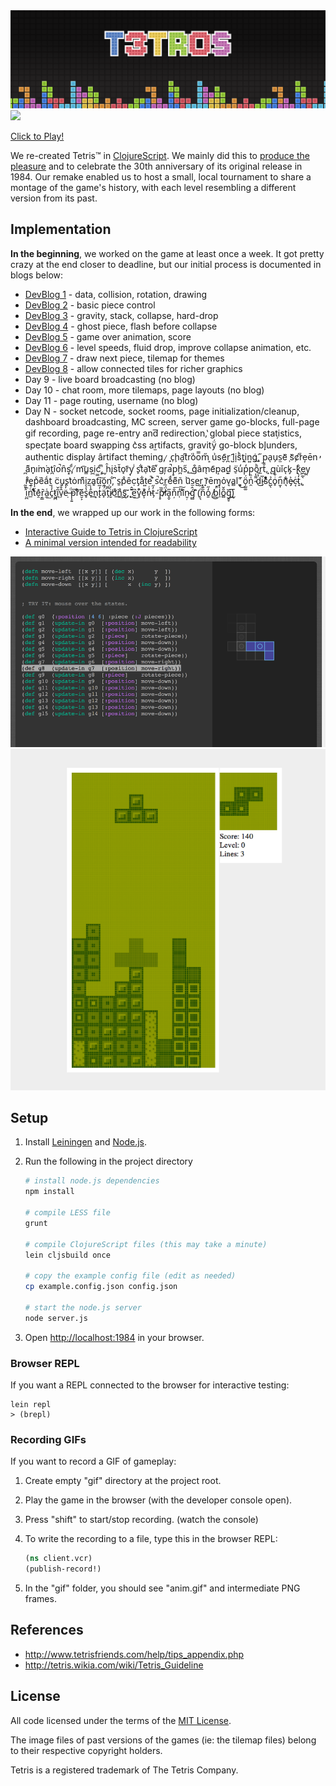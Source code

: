 <a href="http://t3tr0s.com">
<img src="public/img/logo.png">

<img src="http://i.imgur.com/Y3cvDx2.gif">
</a>

[Click to Play!](http://t3tr0s.com)

We re-created Tetris™ in
[ClojureScript](https://github.com/shaunlebron/ClojureScript-Syntax-in-15-minutes).
We mainly did this to
[produce the pleasure](http://youtu.be/nTDRY8aPy7c?t=3m14s)
and to celebrate the 30th anniversary of its original release in 1984.  Our
remake enabled us to host a small, local tournament to share a montage
of the game's history, with each level resembling a different version from its
past.

## Implementation

__In the beginning__, we worked on the game at least once a week.  It got pretty
crazy at the end closer to deadline, but our initial process is documented
in blogs below:

- [DevBlog 1](devblog/day01.md) - data, collision, rotation, drawing
- [DevBlog 2](devblog/day02.md) - basic piece control
- [DevBlog 3](devblog/day03.md) - gravity, stack, collapse, hard-drop
- [DevBlog 4](devblog/day04.md) - ghost piece, flash before collapse
- [DevBlog 5](devblog/day05.md) - game over animation, score
- [DevBlog 6](devblog/day06.md) - level speeds, fluid drop, improve collapse animation, etc.
- [DevBlog 7](devblog/day07.md) - draw next piece, tilemap for themes
- [DevBlog 8](devblog/day08.md) - allow connected tiles for richer graphics
- Day 9 - live board broadcasting (no blog)
- Day 10 - chat room, more tilemaps, page layouts (no blog)
- Day 11 - page routing, username (no blog)
- Day N - socket netcode, socket rooms, page initialization/cleanup, dashboard
  broadcasting, MC screen, server game go-blocks, full-page gif recording, page
  re-entry and͞ redirection,̔ global piece stati᷊stics, spec̨tate board sw̠apping c͛ss ar̫tifacts, gravitÿ́ go-block bl̙unders, authentic d̛isplay ârtifact theming,
 ̷ ̙c̹ḩa̯t͆r͘o͗o̿m̋ ͎u͗s̬e᷇r̪ ̺l᷇i̩sͪt̝i͉n͍g͑,͟ ᷀p̲aͅu̗s̫e᷈ ̹s᷈c̸rͧe̦ēn̕ ̪a͌n̟i͘m͘a̙t̪îo̚n̑s͓,ͩ ̸m͡u̳s͕i͔c͑,ͫ ᷿ĥi̢s̀t̆o̘r᷇y̩ ͥs̙t͋a̹t᷆e᷀ ͮg͏r᷊a̚p̥h̪s̋,̲ ̖g͒âm̖e᷇p͙a̬d̰ ̈s̠u̒p̒p̜oͪr̼t̐,̝ ̢q͔ùǐcͅk̡-̨kͦe᷿y̤ ̓r̊e̯pͨe᷁a᷄t̫ ̈c̬u̘s̖t͑ȯm͌i̗z̫a͈t̿i͠o͕ṇ,ͨ ͆s̱pͦêc̣t̡a͋t͍e̚ ͊s̚c͛r̲eͩe͌ñ ͗u᷆s̫e̺r͖ ̝r᷈ēm͔ỏv͉a̻l̨
 ̘̓͜ ͎̈́᷀o̹̺͚n̯ͯ̏ ̴͌̔d̔̃͜i̴̩̅sͣ̊͊c̺̖̉o̥ͥ̐n̫͎᷀n͉ͨ᷈e̷̡͐c̴͔ͬt̝̒̀,̥͛᷉ ͐̎͂i̤̪᷈n̲ͨ̚ẗ́ͨ͊ḙ͛͂r͔̳᷆a̼͑͟c̘̓ͯt̷͖̪i̪͂̌v̗̂͒ë̓̒ ̶̣ͩp͕͍̋r͒᷈͠ě̮͕s̥̔ͯe̹᷇̾n̨͎͟t̓̅̈́ä̙́͂t̗͆̅i̸̮̓ơͯ͘n͚ͣ͟ş᷿᷇,̨̄᷉ ̼᷄̂e̫͆͟v͈͒̄e᷂ͮ᷃n̵̓ͬt̗̓̋-̛̆̆p̥ͩ͜l̸̷̈́a͓̬̅ņ̐͞n̜̒͠iͨ᷆̂n̴̮᷊ǵ̻̂ ͂͛᷈(̖͉ͬn᷃᷃̾o͈̒̋ ̸̼͜b̰̓̚l̠̀̓o̻̎̌g̭̥᷈)͔᷿͞

__In the end__, we wrapped up our work in the following forms:

- [Interactive Guide to Tetris in ClojureScript](https://github.com/shaunlebron/t3tr0s-slides)
- [A minimal version intended for readability](https://github.com/shaunlebron/t3tr0s-bare)

[![r-slides](public/img/r-slides.png)](https://github.com/shaunlebron/t3tr0s-slides)[![r-bare](public/img/r-bare.png)](https://github.com/shaunlebron/t3tr0s-bare)

## Setup

1. Install [Leiningen] and [Node.js].
1. Run the following in the project directory

    ```sh
    # install node.js dependencies
    npm install

    # compile LESS file
    grunt

    # compile ClojureScript files (this may take a minute)
    lein cljsbuild once

    # copy the example config file (edit as needed)
    cp example.config.json config.json

    # start the node.js server
    node server.js
    ```

1. Open <http://localhost:1984> in your browser.

### Browser REPL

If you want a REPL connected to the browser for interactive testing:

```
lein repl
> (brepl)
```

### Recording GIFs

If you want to record a GIF of gameplay:

1. Create empty "gif" directory at the project root.
1. Play the game in the browser (with the developer console open).
1. Press "shift" to start/stop recording. (watch the console)
1. To write the recording to a file, type this in the browser REPL:

    ```clj
    (ns client.vcr)
    (publish-record!)
    ```

1. In the "gif" folder, you should see "anim.gif" and intermediate PNG frames.

## References

- <http://www.tetrisfriends.com/help/tips_appendix.php>
- <http://tetris.wikia.com/wiki/Tetris_Guideline>

## License

All code licensed under the terms of the [MIT License](https://github.com/imalooney/t3tr0s/blob/master/LICENSE).

The image files of past versions of the games (ie: the tilemap files) belong to their respective copyright holders.

Tetris is a registered trademark of The Tetris Company.

[Node.js]:http://nodejs.org
[Leiningen]:http://leiningen.org
